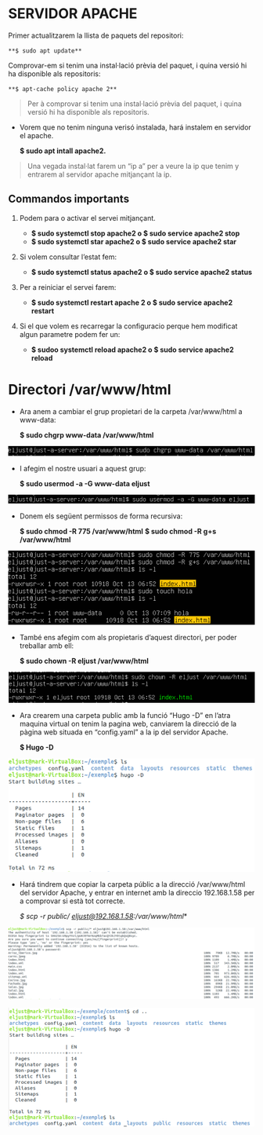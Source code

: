 # SERVIDOR APACHE


Primer actualitzarem la llista de paquets del repositori: 

    **$ sudo apt update**
    
Comprovar-em si tenim una instal·lació prèvia del paquet, i quina versió hi ha disponible als repositoris:

    **$ apt-cache policy apache 2**

> Per à comprovar si tenim una instal·lació prèvia del paquet, i quina versió hi ha disponible als repositoris. 

- Vorem que no tenim ninguna verisó instalada, hará instalem en servidor el apache.

    **$ sudo apt intall apache2.** 

> Una vegada instal·lat farem un “ip a” per a veure la ip que tenim y entrarem al servidor apache mitjançant la ip.

## Commandos importants

1. Podem para  o activar el servei mitjançant.

    - **$ sudo systemctl stop apache2 		o		$ sudo service apache2 stop**
    - **$ sudo systemctl star apache2 		o		$ sudo service apache2 star**

2. Si volem consultar l’estat fem:

    - **$ sudo systemctl status apache2 		o		$ sudo service apache2 status**

3. Per a reiniciar el servei farem:

    - **$ sudo systemctl restart apache 2		o		$ sudo service apache2 restart**

4. Si el que volem es recarregar la configuracio perque hem modificat algun parametre podem fer un:

    - **$ sudoo systemctl reload apache2		o		$ sudo service apache2 reload**


# Directori /var/www/html

- Ara anem a cambiar el grup propietari de la carpeta /var/www/html a www-data: 

    **$ sudo chgrp www-data /var/www/html** 

![chgrp](images/chgrp.png)

- I afegim el nostre usuari a aquest grup: 

    **$ sudo usermod -a -G www-data eljust**

![usermod](images/usermod.png)
 
- Donem els següent permissos de forma recursiva:

    **$ sudo chmod -R 775 /var/www/html**
    **$ sudo chmod -R g+s /var/www/html**

![chmod](images/chmod.png)

- També ens afegim com als propietaris d’aquest directori, per poder treballar amb ell:

    **$ sudo chown -R eljust /var/www/html**

![chown](images/chown.png)

- Ara crearem una carpeta public amb la funció “Hugo -D” en l’atra maquina virtual on tenim la pagina web, canviarem la direcció  de la pàgina web situada en “config.yaml” a la ip del servidor Apache.

    **$ Hugo -D**

![Hugo-d](images/hugo-d.png)



- Hará tindrem que copiar la carpeta públic a la direcció /var/www/html del servidor Apache, y entrar en internet amb la direccio 192.168.1.58 per a comprovar  si està tot correcte.

    **$ scp -r public/* eljust@192.168.1.58:/var/www/html**

![srcp](images/scp.png)

![public](images/public.png)